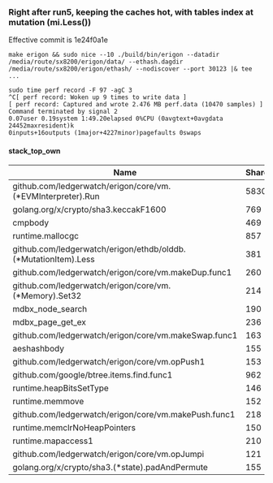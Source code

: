 ### Right after run5, keeping the caches hot, with tables index at mutation (mi.Less())
Effective commit is 1e24f0a1e

```
make erigon && sudo nice --10 ./build/bin/erigon --datadir /media/route/sx8200/erigon/data/ --ethash.dagdir /media/route/sx8200/erigon/ethash/ --nodiscover --port 30123 |& tee ...
```
```
sudo time perf record -F 97 -agC 3
^C[ perf record: Woken up 9 times to write data ]
[ perf record: Captured and wrote 2.476 MB perf.data (10470 samples) ]
Command terminated by signal 2
0.07user 0.19system 1:49.20elapsed 0%CPU (0avgtext+0avgdata 24452maxresident)k
0inputs+16outputs (1major+4227minor)pagefaults 0swaps
```

#### stack_top_own

Name                                                                                  | Shared |   %   | Own  |   %
--------------------------------------------------------------------------------------|--------|-------|------|------
github.com/ledgerwatch/erigon/core/vm.(*EVMInterpreter).Run                           |   5830 |  55.7 | 1920 |  18.3
golang.org/x/crypto/sha3.keccakF1600                                                  |    769 |   7.3 |  768 |   7.3
cmpbody                                                                               |    469 |   4.5 |  467 |   4.5
runtime.mallocgc                                                                      |    857 |   8.2 |  407 |   3.9
github.com/ledgerwatch/erigon/ethdb/olddb.(*MutationItem).Less                        |    381 |   3.6 |  380 |   3.6
github.com/ledgerwatch/erigon/core/vm.makeDup.func1                                   |    260 |   2.5 |  260 |   2.5
github.com/ledgerwatch/erigon/core/vm.(*Memory).Set32                                 |    214 |   2.0 |  214 |   2.0
mdbx_node_search                                                                      |    190 |   1.8 |  190 |   1.8
mdbx_page_get_ex                                                                      |    236 |   2.3 |  163 |   1.6
github.com/ledgerwatch/erigon/core/vm.makeSwap.func1                                  |    163 |   1.6 |  163 |   1.6
aeshashbody                                                                           |    155 |   1.5 |  155 |   1.5
github.com/ledgerwatch/erigon/core/vm.opPush1                                         |    153 |   1.5 |  153 |   1.5
github.com/google/btree.items.find.func1                                              |    962 |   9.2 |  150 |   1.4
runtime.heapBitsSetType                                                               |    146 |   1.4 |  146 |   1.4
runtime.memmove                                                                       |    152 |   1.5 |  143 |   1.4
github.com/ledgerwatch/erigon/core/vm.makePush.func1                                  |    218 |   2.1 |  143 |   1.4
runtime.memclrNoHeapPointers                                                          |    150 |   1.4 |  141 |   1.3
runtime.mapaccess1                                                                    |    210 |   2.0 |  114 |   1.1
github.com/ledgerwatch/erigon/core/vm.opJumpi                                         |    121 |   1.2 |  111 |   1.1
golang.org/x/crypto/sha3.(*state).padAndPermute                                       |    155 |   1.5 |  106 |   1.0
